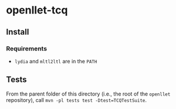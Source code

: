 # openllet-tcq

## Install

### Requirements

- `lydia` and `mltl2ltl` are in the `PATH`

## Tests

From the parent folder of this directory (i.e., the root of the `openllet` repository), call `mvn -pl tests test -Dtest=TCQTestSuite`.

